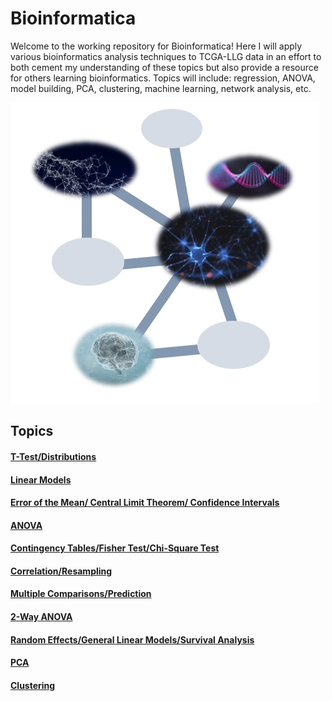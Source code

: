 <meta name="google-site-verification" content="mdGMtWoEKGGK0TGevR0jQm-X4f9rVK6wmYAT8bG8Qeg" />

# Bioinformatica

Welcome to the working repository for Bioinformatica! Here I will apply various bioinformatics analysis techniques to TCGA-LLG data in an effort to both cement my understanding of these topics but also provide a resource for others learning bioinformatics. Topics will include: regression, ANOVA, model building, PCA, clustering, machine learning, network analysis, etc.

![logo](images/info_graphic.PNG)

## Topics

#### [T-Test/Distributions][1]

#### [Linear Models][2]

#### [Error of the Mean/ Central Limit Theorem/ Confidence Intervals][3]

#### [ANOVA][4]

#### [Contingency Tables/Fisher Test/Chi-Square Test][5]

#### [Correlation/Resampling][6]

#### [Multiple Comparisons/Prediction][7]

#### [2-Way ANOVA][8]

#### [Random Effects/General Linear Models/Survival Analysis][9]

#### [PCA][10]

#### [Clustering][11]

[1]: https://github.com/BioNomad/Bioinformatica/blob/main/pages_you_can_read/ttest_distributions/ttest_distributions.md

[2]: https://github.com/BioNomad/Bioinformatica/blob/main/pages_you_can_read/models/linear_model.md

[3]: https://github.com/BioNomad/Bioinformatica/blob/main/pages_you_can_read/error_clt_ci/error_clt_ci.md

[4]: https://github.com/BioNomad/Bioinformatica/blob/main/pages_you_can_read/anova/anova.md

[5]: https://github.com/BioNomad/Bioinformatica/blob/main/pages_you_can_read/ct_ft_ct/ct_ft_ct.md

[6]: https://github.com/BioNomad/Bioinformatica/blob/main/pages_you_can_read/correlation_resampling/correlation_resampling.md

[7]: https://github.com/BioNomad/Bioinformatica/blob/main/pages_you_can_read/mc_pred/mc_pred.md

[8]: https://github.com/BioNomad/Bioinformatica/blob/main/pages_you_can_read/2_anova/2_anova.md

[9]: https://github.com/BioNomad/Bioinformatica/blob/main/pages_you_can_read/re_glm_sur/re_glm_sur.md

[10]: https://github.com/BioNomad/Bioinformatica/blob/main/pages_you_can_read/pca/pca.md

[11]: https://github.com/BioNomad/Bioinformatica/blob/main/pages_you_can_read/clustering/clustering.md

[logo]:images/info_graphic.PNG

